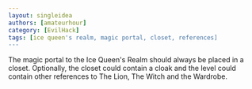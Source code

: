 ```yaml
---
layout: singleidea
authors: [amateurhour]
category: [EvilHack]
tags: [ice queen's realm, magic portal, closet, references]
---
```

The magic portal to the Ice Queen's Realm should always be placed in a closet.
Optionally, the closet could contain a cloak and the level could contain other
references to The Lion, The Witch and the Wardrobe.
